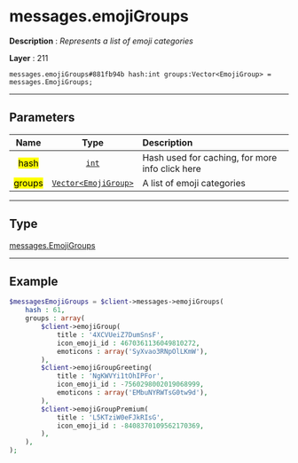 # messages.emojiGroups

**Description** : *Represents a list of emoji categories*

**Layer** : 211

```tl
messages.emojiGroups#881fb94b hash:int groups:Vector<EmojiGroup> = messages.EmojiGroups;
```

---

## Parameters

| Name | Type | Description |
| :---: | :---: | :--- |
| <mark>hash</mark> | [`int`](type/int) | Hash used for caching, for more info click here |
| <mark>groups</mark> | [`Vector<EmojiGroup>`](type/EmojiGroup) | A list of emoji categories |

---

## Type

[messages.EmojiGroups](type/messages.EmojiGroups)

---

## Example

```php
$messagesEmojiGroups = $client->messages->emojiGroups(
	hash : 61,
	groups : array(
		$client->emojiGroup(
			title : '4XCVUeiZ7DumSnsF',
			icon_emoji_id : 4670361136049810272,
			emoticons : array('SyXvao3RNpOlLKmW'),
		),
		$client->emojiGroupGreeting(
			title : 'NgKWVYi1tOhIPFor',
			icon_emoji_id : -7560298002019068999,
			emoticons : array('EMbuNYRWTsG0tw9d'),
		),
		$client->emojiGroupPremium(
			title : 'L5KTziW0eFJkRIsG',
			icon_emoji_id : -8408370109562170369,
		),
	),
);
```